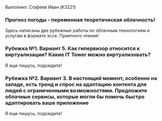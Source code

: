Выполнил: Стафеев Иван (K3221)

### Прогноз погоды - переменная теоретическая облачность!

Здесь написаны две рубежные работы по облачным технологиям и услугам в формате эссе. Приятного чтения!

### Рубежка №1. Вариант 5. Как гипервизор относится к виртуализации? Какие IT Tower можно виртуализовать?

Я еще пишусь, подождите!

### Рубежка №2. Вариант 3. В настоящий момент, особенно на западе, есть тренд и спрос на адаптацию контента для людей с ограниченными возможностями. Предложите облачные сервисы, которые могли бы помочь быстро адаптировать ваше приложение

Я еще пишусь, подождите!
